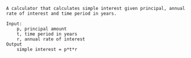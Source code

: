     A calculator that calculates simple interest given principal, annual rate of interest and time period in years.

    Input:
        p, principal amount
        t, time period in years
        r, annual rate of interest  
    Output
        simple interest = p*t*r

